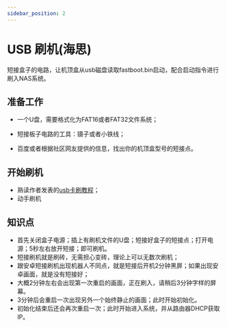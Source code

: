 ```yaml
---
sidebar_position: 2
---
```


# USB 刷机(海思)

短接盒子的电路，让机顶盒从usb磁盘读取fastboot.bin启动，配合启动指令进行刷入NAS系统。

##  准备工作

- 一个U盘，需要格式化为FAT16或者FAT32文件系统；

- 短接板子电路的工具：镊子或者小铁线；

- 百度或者根据社区网友提供的信息，找出你的机顶盒型号的短接点。

  

##  开始刷机

- 熟读作者发表的[usb卡刷教程](https://www.ecoo.top/usbflash/usbflash.html)；
- 动手刷机

##  知识点

- 首先关闭盒子电源；插上有刷机文件的U盘；短接好盒子的短接点；打开电源；5秒左右放开短接；即可刷机。
- 短接刷机就是刷砖，无需担心变砖，理论上可以无数次刷机；
- 跟安卓短接刷机出现机器人不同点，就是短接后开机2分钟黑屏；如果出现安卓画面，就是没有短接好；
- 大概2分钟左右会出现第一次重启的画面，正在刷入，请稍后3分钟字样的屏幕。
- 3分钟后会重启一次出现另外一个始终静止的画面；此时开始初始化。
- 初始化结束后还会再次重启一次；此时开始进入系统，并从路由器DHCP获取IP。
